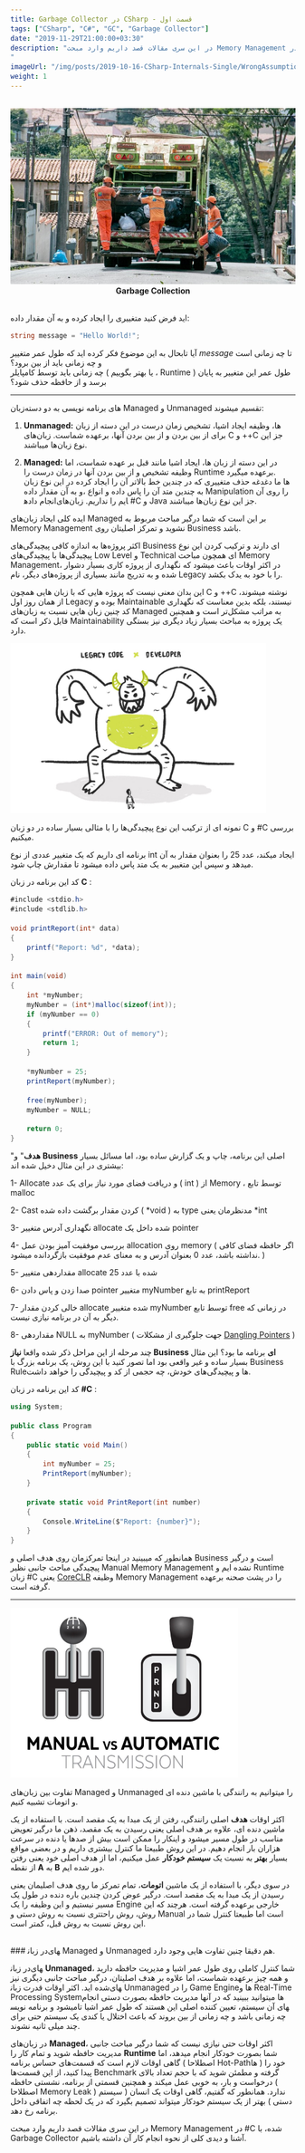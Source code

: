 ```yaml
---
title: Garbage Collector در CSharp - قسمت اول
tags: ["CSharp", "C#", "GC", "Garbage Collector"]
date: "2019-11-29T21:00:00+03:30"
description: "در این سری مقالات قصد داریم وارد مبحث Memory Management در #C شده، با Garbage Collector آشنا و دیدی کلی از نحوه انجام کار آن داشته باشیم.
"
imageUrl: "/img/posts/2019-10-16-CSharp-Internals-Single/WrongAssumption.jpg"
weight: 1
---
```


<br>
<img src="/img/posts/2019-11-29-GC-Part-1/GC.jpg" alt="Garbage Collection" style="margin:auto;">
<div style="text-align: center;">
	<span style="font-weight: bold;">Garbage Collection</span>
</div>
<br>

فرض کنید متغییری را ایجاد کرده و به آن مقدار داده ‎‎اید:

```csharp
string message = "Hello World!";
```

  
آیا تابحال به این موضوع فکر کرده اید که طول عمر متغییر  _message_  تا چه زمانی است و چه زمانی باید از بین برود؟  
چه زمانی باید توسط کامپایلر ( یا بهتر بگوییم ، Runtime ) طول عمر این متغییر به پایان برسد و از حافظه حذف شود؟

----------

زبان‎‌های برنامه نویسی به دو دسته Managed و Unmanaged تقسیم میشوند:  
  

1.  **Unmanaged:**  در این دسته از زبان‎ ها، وظیفه ایجاد اشیا، تشخیص زمان درست برای از بین بردن و از بین بردن آنها، برعهده شماست. زبان‌های C و ++C جز این نوع زبان‌ها میباشند.  
      
    
2.  **Managed:**  در این دسته از زبان ها، ایجاد اشیا مانند قبل بر عهده شماست، اما وظیفه تشخیص و از بین بردن آنها در زمان درست را Runtime برعهده میگیرد.  
    در این نوع زبان ‎ها ما دغدغه حذف متغییری که در چندین خط بالاتر آن را ایجاد کرده و به آن مقدار داده‎، به چندین متد آن را پاس داده و انواع Manipulation را روی آن انجام داده‎ایم را نداریم. زبان‌های #C و Java جز این نوع زبان‌ها میباشند.

  
ایده کلی ایجاد زبان‌های Managed بر این است که شما درگیر مباحث مربوط به Memory Management نشوید و تمرکز اصلیتان روی Business باشد.  
  
اکثر پروژه‌ها به اندازه کافی پیچیدگی‌های Business ای دارند و ترکیب کردن این نوع پیچیدگی‌ها با پیچیدگی‌های Low Level و Technical ای همچون مباحث Memory Management، در اکثر اوقات باعث میشود که نگهداری از پروژه کاری بسیار دشوار شده و به تدریج مانند بسیاری از پروژه‌های دیگر، نام Legacy را با خود به یدک بکشد.  
  
این بدان معنی نیست که پروژه هایی که با زبان هایی همچون C و ++C نوشته میشوند، از همان روز اول Legacy بوده و Maintainable نیستند، بلکه بدین معناست که نگهداری کد چنین زبان هایی نسبت به زبان‌های Managed به مراتب مشکل‌تر است و همچنین قابل ذکر است که Maintainability یک پروژه به مباحث بسیار زیاد دیگری نیز بستگی دارد.

<img src="/img/posts/2019-11-29-GC-Part-1/Legacy.jpeg" height="300px" alt="Legacy Code" style="margin:auto;">
<br>

نمونه ای از ترکیب این نوع پیچیدگی‌ها را با مثالی بسیار ساده در دو زبان C و #C بررسی میکنیم.

  

برنامه ای داریم که یک متغییر عددی از نوع int ایجاد میکند، عدد 25 را بعنوان مقدار به آن میدهد و سپس این متغییر به یک متد پاس داده میشود تا مقدارش چاپ شود.

  
کد این برنامه در زبان  **C** :  

```csharp
#include <stdio.h>
#include <stdlib.h>

void printReport(int* data)
{
    printf("Report: %d", *data);
}

int main(void)
{
    int *myNumber;
    myNumber = (int*)malloc(sizeof(int));
    if (myNumber == 0)
    {
        printf("ERROR: Out of memory");
        return 1;
    }

    *myNumber = 25;
    printReport(myNumber);

    free(myNumber);
    myNumber = NULL;

    return 0;
}
```

  
"**هدف**" و  **Business** اصلی این برنامه، چاپ و یک گزارش ساده بود، اما مسائل بسیار بیشتری در این مثال دخیل شده اند:  
  

1- Allocate و دریافت فضای مورد نیاز برای یک عدد ( int ) از Memory ، توسط تابع malloc  

2- Cast کردن مقدار برگشت داده شده ( *void ) به type مدنظرمان یعنی *int

3- نگهداری آدرس متغییر allocate شده داخل یک pointer

4- بررسی موفقیت آمیز بودن عمل allocation روی memory ( اگر حافظه فضای کافی نداشته باشد، عدد 0 بعنوان آدرس و به معنای عدم موفقیت بازگردانده میشود. )

5- مقداردهی متغییر allocate شده با عدد 25

6- صدا زدن و پاس دادن pointer متغییر myNumber به تابع printReport

7- خالی کردن مقدار allocate شده متغییر myNumber توسط تابع free در زمانی که دیگر به آن در برنامه نیازی نیست.

8- مقداردهی NULL به myNumber ( جهت جلوگیری از مشکلات [Dangling Pointers](https://en.wikipedia.org/wiki/Dangling_pointer) )  
  
  
چند مرحله از این مراحل ذکر شده واقعا  **نیاز Business ای**  برنامه ما بود؟ این مثال بسیار ساده و غیر واقعی بود اما تصور کنید با این روش، یک برنامه بزرگ با Business Rule‌ها و پیچیدگی‌های خودش، چه حجمی از کد و پیچیدگی را خواهد داشت.  
  
  
کد این برنامه در زبان  **#C**  :

```csharp
using System;

public class Program
{
    public static void Main()
    {
        int myNumber = 25;
        PrintReport(myNumber);
    }

    private static void PrintReport(int number)
    {
        Console.WriteLine($"Report: {number}");
    }
}
```

  
همانطور که میبینید در اینجا تمرکزمان روی هدف اصلی و Business است و درگیر پیچیدگی مباحث جانبی نظیر Manual Memory Management نشده ایم و Runtime زبان #C یعنی [CoreCLR](https://github.com/dotnet/coreclr) وظیفه Memory Management را در پشت صحنه برعهده گرفته است.

----------

<img src="/img/posts/2019-11-29-GC-Part-1/Transmission.png" height="300px" alt="Transmission" style="margin:auto;">
<br>
  
تفاوت بین زبان‌های Managed و Unmanaged را میتوانیم به رانندگی با ماشین دنده ای و اتومات تشبیه کنیم.  
  
اکثر اوقات **هدف** اصلی رانندگی، رفتن از یک مبدا به یک مقصد است. با استفاده از یک ماشین دنده ای، علاوه بر هدف اصلی یعنی رسیدن به یک مقصد، ذهن ما درگیر تعویض دنده در سرعت‎ مناسب در طول مسیر میشود و اینکار را ممکن است بیش از صدها یا هزاران بار انجام دهیم. در این روش طبیعتا ما کنترل بیشتری داریم و در بعضی مواقع بسیار  **بهتر** به نسبت یک  **سیستم خودکار**  عمل میکنیم، اما از هدف اصلی خود یعنی رفتن از نقطه  **A**  به  **B**  دور شده ایم.  
  

در سوی دیگر، با استفاده از یک ماشین  **اتومات**، تمام تمرکز ما روی هدف اصلیمان یعنی رسیدن از یک مبدا به یک مقصد است. درگیر عوض کردن چندین باره دنده در طول یک مسیر نیستیم و این وظیفه را یک Engine خارجی برعهده گرفته است. هرچند که این روش، روش راحتتری نسبت به روش دستی و Manual است اما طبیعتا کنترل شما در این روش نسبت به روش قبل، کمتر است.  
  
<br>
### در زبان‎های Managed و Unmanaged هم دقیقا چنین تفاوت هایی وجود دارد.
<br>
  
در زبان‏‎های  **Unmanaged**، شما کنترل کاملی روی طول عمر اشیا و مدیریت حافظه دارید و همه چیز برعهده شماست، اما علاوه بر هدف اصلیتان، درگیر مباحث جانبی دیگری نیز شده اید. اکثر اوقات قدرت زبان‏‎های Unmanaged را در Game Engine‌ها و Real-Time Processing System‌ها میتوانید ببینید که در آنها مدیریت حافظه بصورت دستی انجام میشود و برنامه نویس‎های آن سیستم، تعیین کننده اصلی این هستند که طول عمر اشیا تا چه زمانی باشد و چه زمانی از بین بروند که باعث اختلال یا کندی یک سیستم حتی برای چند میلی ثانیه نشوند.  
  
در زبان‌های  **Managed**، اکثر اوقات حتی نیازی نیست که شما درگیر مباحث جانبی مدیریت حافظه شوید و تمام کار را  **Runtime** شما بصورت خودکار انجام میدهد، اما گاهی اوقات لازم است که قسمت‌های حساس برنامه ( اصطلاحا Hot-Path‌ها ) خود را پیدا کنید، از این قسمت‌ها Benchmark گرفته و مطمئن شوید که با حجم تعداد بالای درخواست و بار، به خوبی عمل میکند و همچنین قسمتی از برنامه، نشستی حافظه ( اصطلاحا Memory Leak ) ندارد. همانطور که گفتیم، گاهی اوقات یک انسان ( سیستم دستی ) بهتر از یک سیستم خودکار میتواند تصمیم بگیرد که در یک لحظه چه اتفاقی داخل برنامه رخ دهد.  
  
  
در این سری مقالات قصد داریم وارد مبحث Memory Management در #C شده، با Garbage Collector آشنا و دیدی کلی از نحوه انجام کار آن داشته باشیم.